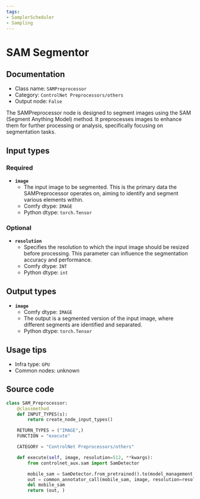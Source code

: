```yaml
---
tags:
- SamplerScheduler
- Sampling
---
```


# SAM Segmentor
## Documentation
- Class name: `SAMPreprocessor`
- Category: `ControlNet Preprocessors/others`
- Output node: `False`

The SAMPreprocessor node is designed to segment images using the SAM (Segment Anything Model) method. It preprocesses images to enhance them for further processing or analysis, specifically focusing on segmentation tasks.
## Input types
### Required
- **`image`**
    - The input image to be segmented. This is the primary data the SAMPreprocessor operates on, aiming to identify and segment various elements within.
    - Comfy dtype: `IMAGE`
    - Python dtype: `torch.Tensor`
### Optional
- **`resolution`**
    - Specifies the resolution to which the input image should be resized before processing. This parameter can influence the segmentation accuracy and performance.
    - Comfy dtype: `INT`
    - Python dtype: `int`
## Output types
- **`image`**
    - Comfy dtype: `IMAGE`
    - The output is a segmented version of the input image, where different segments are identified and separated.
    - Python dtype: `torch.Tensor`
## Usage tips
- Infra type: `GPU`
- Common nodes: unknown


## Source code
```python
class SAM_Preprocessor:
    @classmethod
    def INPUT_TYPES(s):
        return create_node_input_types()

    RETURN_TYPES = ("IMAGE",)
    FUNCTION = "execute"

    CATEGORY = "ControlNet Preprocessors/others"

    def execute(self, image, resolution=512, **kwargs):
        from controlnet_aux.sam import SamDetector

        mobile_sam = SamDetector.from_pretrained().to(model_management.get_torch_device())
        out = common_annotator_call(mobile_sam, image, resolution=resolution)
        del mobile_sam
        return (out, )

```
